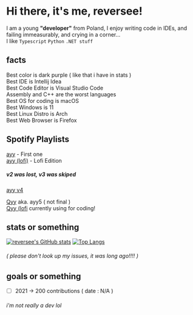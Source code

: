 
Hi there, it's me, reversee! 
===========================
 
I am a young **"developer"** from Poland, 
I enjoy writing code in IDEs, and failing immeasurably, and crying in a corner...   
I like `Typescript` `Python` `.NET stuff` 

## facts
Best color is dark purple ( like that i have in stats )  
Best IDE is Intellij Idea  
Best Code Editor is Visual Studio Code  
Assembly and C++ are the worst languages  
Best OS for coding is macOS   
Best Windows is 11  
Best Linux Distro is Arch  
Best Web Browser is Firefox

## Spotify Playlists
[ayy](https://open.spotify.com/playlist/5jwnKhAldpzoHqpOd5fbYO?si=abb71d28852342ca) - First one  
[ayy (lofi)](https://open.spotify.com/playlist/2ZQNss0wsXpKHc3RoyV6VP?si=8032195b093a4ed2) - Lofi Edition  
##### v2 was lost, v3 was skiped  
[ayy v4](https://open.spotify.com/playlist/74s3hIC9cZ8YlfEUw80Xom?si=ddd0f172efac40e4)  
  
[Qyy](https://open.spotify.com/playlist/5hDrdKPYGEYNqBBipIzNRu?si=e0d87af108e941db&pt=6ab55372b86be9ff3a380d667c1383de) aka. ayy5 ( not final )  
[Qyy (lofi](https://open.spotify.com/playlist/0Pohtm62o0gIlq0XRnPO1P?si=80a6e0c7bd874c1e) currently using for coding!  

## stats or something 
[![reversee's GitHub stats](https://github-readme-stats.vercel.app/api?username=reversee-dev&theme=midnight-purple&show_icons=true)](https://github.com/anuraghazra/github-readme-stats)
[![Top Langs](https://github-readme-stats.vercel.app/api/top-langs/?username=reversee-dev&theme=midnight-purple&layout=compact)](https://github.com/anuraghazra/github-readme-stats)
###### ( please don't look up my issues, it was long ago!!!! )

## goals or something
- [ ] 2021 -> 200 contributions ( date : N/A )

###### i'm not really a dev lol  
